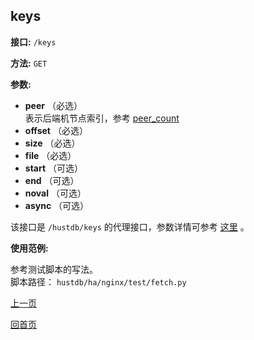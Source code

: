 ## keys ##

**接口:** `/keys`

**方法:** `GET`

**参数:** 

*  **peer** （必选）  
表示后端机节点索引，参考 [peer_count](peer_count.md)
*  **offset** （必选） 
*  **size** （必选）
*  **file** （必选）
*  **start** （可选）
*  **end** （可选）
*  **noval** （可选）
*  **async** （可选）

该接口是 `/hustdb/keys` 的代理接口，参数详情可参考 [这里](../hustdb/hustdb/keys.md) 。

**使用范例:**

参考测试脚本的写法。  
脚本路径： `hustdb/ha/nginx/test/fetch.py`

[上一页](../ha.md)

[回首页](../../index.md)